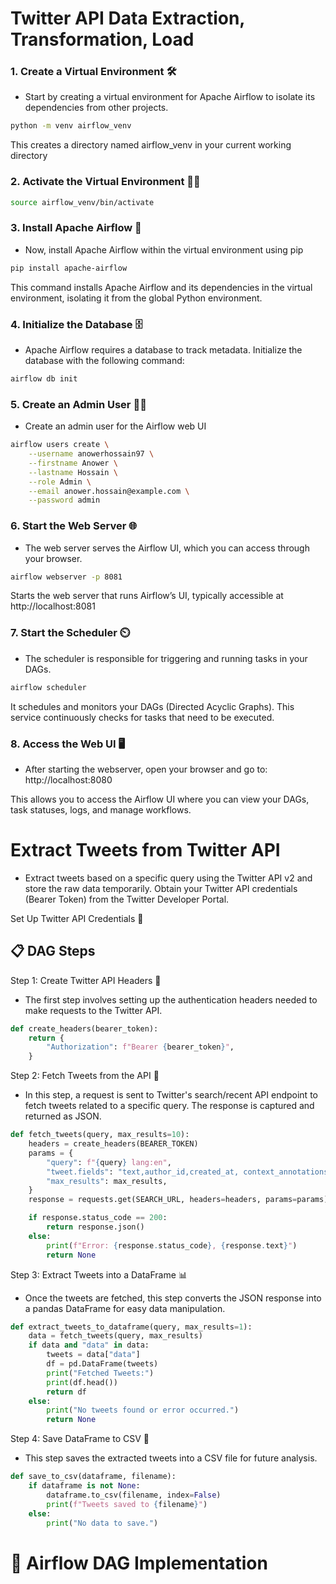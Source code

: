 # Twitter API Data Extraction, Transformation, Load

### 1. Create a Virtual Environment 🛠️
- Start by creating a virtual environment for Apache Airflow to isolate its dependencies from other projects.
```bash
python -m venv airflow_venv
```
This creates a directory named airflow_venv in your current working directory

### 2. Activate the Virtual Environment 🧑‍💻
```bash
source airflow_venv/bin/activate
```

### 3. Install Apache Airflow 🚀
- Now, install Apache Airflow within the virtual environment using pip

```bash
pip install apache-airflow
```
This command installs Apache Airflow and its dependencies in the virtual environment, isolating it from the global Python environment.

### 4. Initialize the Database 🗄️
- Apache Airflow requires a database to track metadata. Initialize the database with the following command:

```bash
airflow db init
```

### 5. Create an Admin User 👨‍💻
- Create an admin user for the Airflow web UI

```bash
airflow users create \
    --username anowerhossain97 \
    --firstname Anower \
    --lastname Hossain \
    --role Admin \
    --email anower.hossain@example.com \
    --password admin
```

### 6. Start the Web Server 🌐
- The web server serves the Airflow UI, which you can access through your browser.

```bash
airflow webserver -p 8081
```
Starts the web server that runs Airflow’s UI, typically accessible at http://localhost:8081 

### 7. Start the Scheduler ⏲️
- The scheduler is responsible for triggering and running tasks in your DAGs.
```bash
airflow scheduler
```
It schedules and monitors your DAGs (Directed Acyclic Graphs). This service continuously checks for tasks that need to be executed.

### 8. Access the Web UI 🖥️
- After starting the webserver, open your browser and go to: http://localhost:8080

This allows you to access the Airflow UI where you can view your DAGs, task statuses, logs, and manage workflows.


# Extract Tweets from Twitter API
- Extract tweets based on a specific query using the Twitter API v2 and store the raw data temporarily. Obtain your Twitter API credentials (Bearer Token) from the Twitter Developer Portal.

Set Up Twitter API Credentials 🔑

## 📋 DAG Steps
Step 1: Create Twitter API Headers 📝

- The first step involves setting up the authentication headers needed to make requests to the Twitter API.
```python
def create_headers(bearer_token):
    return {
        "Authorization": f"Bearer {bearer_token}",
    }
```

Step 2: Fetch Tweets from the API 📡

- In this step, a request is sent to Twitter's search/recent API endpoint to fetch tweets related to a specific query. The response is captured and returned as JSON.
```python
def fetch_tweets(query, max_results=10):
    headers = create_headers(BEARER_TOKEN)
    params = {
        "query": f"{query} lang:en",
        "tweet.fields": "text,author_id,created_at, context_annotations",
        "max_results": max_results,
    }
    response = requests.get(SEARCH_URL, headers=headers, params=params)

    if response.status_code == 200:
        return response.json()
    else:
        print(f"Error: {response.status_code}, {response.text}")
        return None
```


Step 3: Extract Tweets into a DataFrame 📊

- Once the tweets are fetched, this step converts the JSON response into a pandas DataFrame for easy data manipulation.

```python
def extract_tweets_to_dataframe(query, max_results=1):
    data = fetch_tweets(query, max_results)
    if data and "data" in data:
        tweets = data["data"]
        df = pd.DataFrame(tweets)
        print("Fetched Tweets:")
        print(df.head())
        return df
    else:
        print("No tweets found or error occurred.")
        return None
```


Step 4: Save DataFrame to CSV 💾

- This step saves the extracted tweets into a CSV file for future analysis.
```python
def save_to_csv(dataframe, filename):
    if dataframe is not None:
        dataframe.to_csv(filename, index=False)
        print(f"Tweets saved to {filename}")
    else:
        print("No data to save.")
```

# 🐳 Airflow DAG Implementation
